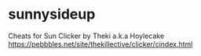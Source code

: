 # sunnysideup
Cheats for Sun Clicker by Theki a.k.a Hoylecake https://pebbbles.net/site/thekillective/clicker/cindex.html
